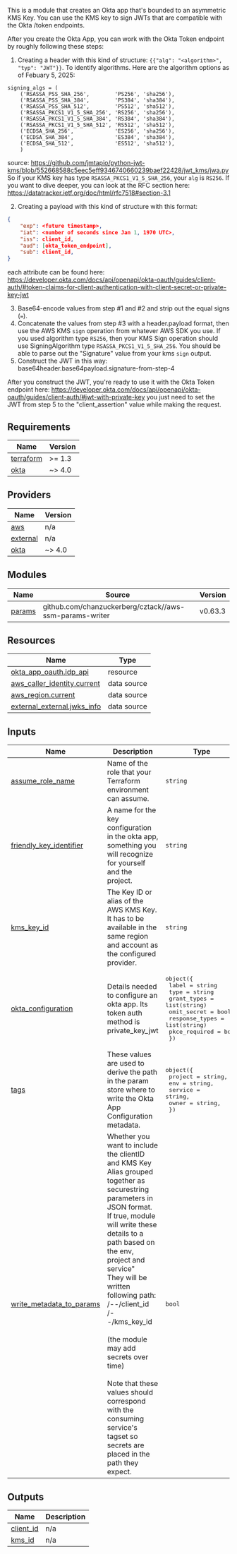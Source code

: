 This is a module that creates an Okta app that's bounded to an asymmetric KMS Key. You can use the KMS key to sign JWTs that are compatible with the Okta /token endpoints. 

After you create the Okta App, you can work with the Okta Token endpoint by roughly following these steps:
1. Creating a header with this kind of structure: `{{"alg": "<algorithm>", "typ": "JWT"}}`. To identify algorithms. Here are the algorithm options as of Febuary 5, 2025:
```
signing_algs = (
    ('RSASSA_PSS_SHA_256',        'PS256', 'sha256'),
    ('RSASSA_PSS_SHA_384',        'PS384', 'sha384'),
    ('RSASSA_PSS_SHA_512',        'PS512', 'sha512'),
    ('RSASSA_PKCS1_V1_5_SHA_256', 'RS256', 'sha256'),
    ('RSASSA_PKCS1_V1_5_SHA_384', 'RS384', 'sha384'),
    ('RSASSA_PKCS1_V1_5_SHA_512', 'RS512', 'sha512'),
    ('ECDSA_SHA_256',             'ES256', 'sha256'),
    ('ECDSA_SHA_384',             'ES384', 'sha384'),
    ('ECDSA_SHA_512',             'ES512', 'sha512'),
    )
```
source: https://github.com/jmtapio/python-jwt-kms/blob/552668588c5eec5eff9346740660239baef22428/jwt_kms/jwa.py 
So if your KMS key has type `RSASSA_PKCS1_V1_5_SHA_256`, your `alg` is `RS256`. If you want to dive deeper, you can look at the RFC section here: https://datatracker.ietf.org/doc/html/rfc7518#section-3.1

2. Creating a payload with this kind of structure with this format:
```json
{
    "exp": <future timestamp>,
    "iat": <number of seconds since Jan 1, 1970 UTC>,
    "iss": client_id,
    "aud": [okta_token_endpoint],
    "sub": client_id,
}
```
each attribute can be found here: https://developer.okta.com/docs/api/openapi/okta-oauth/guides/client-auth/#token-claims-for-client-authentication-with-client-secret-or-private-key-jwt

3. Base64-encode values from step #1 and #2 and strip out the equal signs (`=`). 
4. Concatenate the values from step #3 with a header.payload format, then use the AWS KMS `sign` operation from whatever AWS SDK you use. If you used algorithm type `RS256`, then your KMS Sign operation should use SigningAlgorithm type `RSASSA_PKCS1_V1_5_SHA_256`. You should be able to parse out the "Signature" value from your kms `sign` output. 
5. Construct the JWT in this way: base64header.base64payload.signature-from-step-4

After you construct the JWT, you're ready to use it with the Okta Token endpoint here: https://developer.okta.com/docs/api/openapi/okta-oauth/guides/client-auth/#jwt-with-private-key
you just need to set the JWT from step 5 to the "client_assertion" value while making the request.

<!-- START -->
## Requirements

| Name | Version |
|------|---------|
| <a name="requirement_terraform"></a> [terraform](#requirement\_terraform) | >= 1.3 |
| <a name="requirement_okta"></a> [okta](#requirement\_okta) | ~> 4.0 |

## Providers

| Name | Version |
|------|---------|
| <a name="provider_aws"></a> [aws](#provider\_aws) | n/a |
| <a name="provider_external"></a> [external](#provider\_external) | n/a |
| <a name="provider_okta"></a> [okta](#provider\_okta) | ~> 4.0 |

## Modules

| Name | Source | Version |
|------|--------|---------|
| <a name="module_params"></a> [params](#module\_params) | github.com/chanzuckerberg/cztack//aws-ssm-params-writer | v0.63.3 |

## Resources

| Name | Type |
|------|------|
| [okta_app_oauth.idp_api](https://registry.terraform.io/providers/okta/okta/latest/docs/resources/app_oauth) | resource |
| [aws_caller_identity.current](https://registry.terraform.io/providers/hashicorp/aws/latest/docs/data-sources/caller_identity) | data source |
| [aws_region.current](https://registry.terraform.io/providers/hashicorp/aws/latest/docs/data-sources/region) | data source |
| [external_external.jwks_info](https://registry.terraform.io/providers/hashicorp/external/latest/docs/data-sources/external) | data source |

## Inputs

| Name | Description | Type | Default | Required |
|------|-------------|------|---------|:--------:|
| <a name="input_assume_role_name"></a> [assume\_role\_name](#input\_assume\_role\_name) | Name of the role that your Terraform environment can assume. | `string` | n/a | yes |
| <a name="input_friendly_key_identifier"></a> [friendly\_key\_identifier](#input\_friendly\_key\_identifier) | A name for the key configuration in the okta app, something you will recognize for yourself and the project. | `string` | n/a | yes |
| <a name="input_kms_key_id"></a> [kms\_key\_id](#input\_kms\_key\_id) | The Key ID or alias of the AWS KMS Key. It has to be available in the same region and account as the configured provider. | `string` | n/a | yes |
| <a name="input_okta_configuration"></a> [okta\_configuration](#input\_okta\_configuration) | Details needed to configure an okta app. Its token auth method is private\_key\_jwt | <pre>object({<br>    label          = string<br>    type           = string<br>    grant_types    = list(string)<br>    omit_secret    = bool<br>    response_types = list(string)<br>    pkce_required  = bool<br>  })</pre> | n/a | yes |
| <a name="input_tags"></a> [tags](#input\_tags) | These values are used to derive the path in the param store where to write the Okta App Configuration metadata. | <pre>object({<br>    project = string,<br>    env     = string,<br>    service = string,<br>    owner   = string,<br>  })</pre> | n/a | yes |
| <a name="input_write_metadata_to_params"></a> [write\_metadata\_to\_params](#input\_write\_metadata\_to\_params) | Whether you want to include the clientID and KMS Key Alias grouped together as securestring parameters in JSON format. If true, module will write these details to a path based on the env, project and service"<br>  They will be written following path:<br>    /<project>-<env>-<service>/client\_id<br>    /<project>-<env>-<service>/kms\_key\_id<br><br>  (the module may add secrets over time)<br><br>  Note that these values should correspond with the consuming service's tagset so secrets are placed in the path they expect. | `bool` | n/a | yes |

## Outputs

| Name | Description |
|------|-------------|
| <a name="output_client_id"></a> [client\_id](#output\_client\_id) | n/a |
| <a name="output_kms_id"></a> [kms\_id](#output\_kms\_id) | n/a |
<!-- END -->